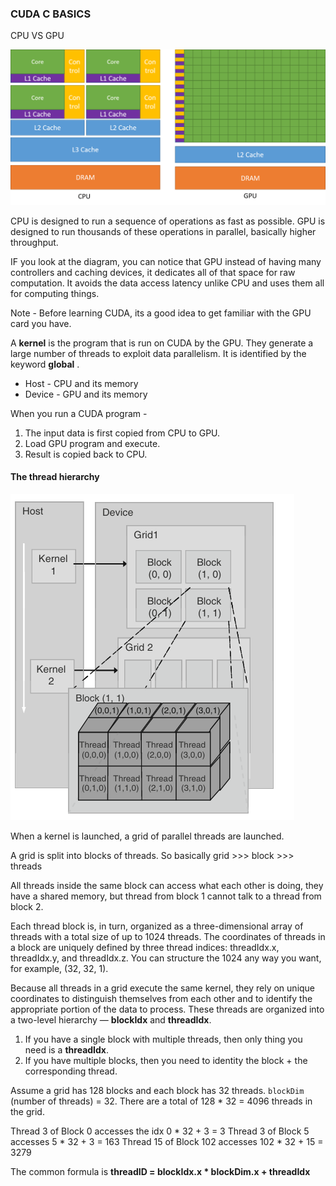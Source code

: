 ### CUDA C BASICS

CPU VS GPU

<img src="image.png" alt="alt text" width="800"/>

CPU is designed to run a sequence of operations as fast as possible.
GPU is designed to run thousands of these operations in parallel, basically higher throughput.

IF you look at the diagram, you can notice that GPU instead of having many controllers and caching devices, it dedicates all of that space for raw computation. It avoids the data access latency unlike CPU and uses them all for computing things.

Note - Before learning CUDA, its a good idea to get familiar with the GPU card you have.

A **kernel** is the program that is run on CUDA by the GPU. They generate a large number of threads to exploit data parallelism. It is identified by the keyword __global__ .

- Host - CPU and its memory
- Device - GPU and its memory

When you run a CUDA program -
1. The input data is first copied from CPU to GPU.
2. Load GPU program and execute.
3. Result is copied back to CPU.


#### The thread hierarchy

![alt text](image-1.png)

When a kernel is launched, a grid of parallel threads are launched.

A grid is split into blocks of threads. So basically grid >>> block >>> threads

All threads inside the same block can access what each other is doing, they have a shared memory, but thread from block 1 cannot talk to a thread from block 2.

Each thread block is, in turn, organized as a three-dimensional array of threads with a total size of up to 1024 threads. 
The coordinates of threads in a block are uniquely defined by three thread indices: threadIdx.x, threadIdx.y, and threadIdx.z.
You can structure the 1024 any way you want, for example, (32, 32, 1).


Because all threads in a grid execute the same kernel, they rely on unique coordinates to distinguish themselves from each other and to identify the appropriate portion of the data to process. These threads are organized into a two-level hierarchy — **blockIdx** and **threadIdx**.

1. If you have a single block with multiple threads, then only thing you need is a **threadIdx**.
2. If you have multiple blocks, then you need to identity the block + the corresponding thread.

Assume a grid has 128 blocks and each block has 32 threads. 
   `blockDim` (number of threads) = 32.
   There are a total of 128 * 32 = 4096 threads in the grid. 

Thread 3 of Block 0 accesses the idx 0 * 32 + 3 = 3 
Thread 3 of Block 5 accesses 5 * 32 + 3 = 163
Thread 15 of Block 102 accesses 102 * 32 + 15 = 3279

The common formula is **threadID = blockIdx.x * blockDim.x + threadIdx** 
